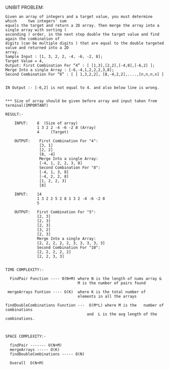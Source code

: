 UNIBIT PROBLEM:

    Given an array of integers and a target value, you must determine which     two integers' sum
    equals the target and return a 2D array. Then merge the array into a    single array with sorting (
    ascending ) order, in the next step double the target value and find    again the combination of
    digits (can be multiple digits ) that are equal to the double targeted  value and returned into a 2D
    array.
    Sample Input : [1, 3, 2, 2, -4, -6, -2, 8];
    Target Value = 4,
    Output: First Combination For “4” : [ [1,3],[2,2],[-4,8],[-6,2] ];
    Merge Into a single Array : [-6,-4,1,2,2,2,3,8];
    Second Combination For “8” : [ [ 1,3,2,2], [8,-4,2,2],....,[n,n,n,n] ]


    IN Output :- [-6,2] is not equal to 4. and also below line is wrong.


    *** Size of array should be given before array and input taken from terminal(IMPORTANT)

    RESULT:-

        INPUT:    8  (Size of array)
                  1 3 2 2 -4 -6 -2 8 (Array)
                  4     (Target)

        OUTPUT:    First Combination For "4":
                   [3, 1]
                   [2, 2]
                   [8, -4]
                   Merge Into a single Array:
                   [-4, 1, 2, 2, 3, 8]
                   Second Combination For "8":
                   [-4, 1, 3, 8]
                   [-4, 2, 2, 8]
                   [1, 2, 2, 3]
                   [8]

        INPUT:    14
                  1 3 2 2 5 2 8 1 3 2 -4 -6 -2 8
                  5

        OUTPUT:   First Combination For "5":
                  [2, 3]
                  [2, 3]
                  [2, 3]
                  [3, 2]
                  [2, 3]
                  Merge Into a single Array:
                  [2, 2, 2, 2, 2, 3, 3, 3, 3, 3]
                  Second Combination For "10":
                  [2, 2, 2, 2, 2]
                  [2, 2, 3, 3]


    TIME COMPLEXITY:-  
      
      FindPair Function ---- 0(N+M) where N is the length of nums array &
                                    M is the number of pairs found

     mergeArrays Funtion ---- O(K)  where K is the total number of                             
                                    elements in all the arrays

    findDoubleCombinations Function ---  O(M*L) where M is the   number of combinations
                                        and  L is the avg length of the combinations.

    

    SPACE COMPLEXITY:-

      findPair ------- O(N+M)
      mergeArrays ----- O(K)
      findDoubleCombinations ----- O(N)

      Overall  O(N+M)

